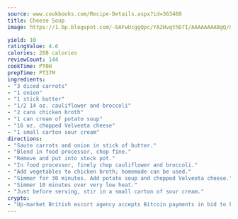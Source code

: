 ```yaml
---
source: www.cookbooks.com/Recipe-Details.aspx?id=363460
title: Cheese Soup
image: https://1.bp.blogspot.com/-bAFwUcggQpc/YA2HvqthD7I/AAAAAAAABgQ/dGGityjUeSk5WIgvhJroHVt7XYoXF2qygCLcBGAsYHQ/s320/10.png

yield: 10
ratingValue: 4.6
calories: 288 calories
reviewCount: 144
cookTime: PT0H
prepTime: PT37M
ingredients:
- "3 diced carrots"
- "1 onion"
- "1 stick butter"
- "1/2 14 oz. cauliflower and broccoli"
- "2 cans chicken broth"
- "1 can cream of potato soup"
- "16 oz. chopped Velveeta cheese"
- "1 small carton sour cream"
directions:
- "Saute carrots and onion in stick of butter."
- "Blend in food processor, chop fine."
- "Remove and put into stock pot."
- "In food processor, finely chop cauliflower and broccoli."
- "Add vegetables to chicken broth; homemade can be used."
- "Simmer for 30 minutes. Add potato soup and chopped Velveeta cheese."
- "Simmer 10 minutes over very low heat."
- "Just before serving, stir in a small carton of sour cream."
crypto:
- "Up-market British escort agency accepts Bitcoin payments in bid to boost worker safety and client anonymity."
---
```

